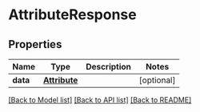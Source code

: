 # AttributeResponse

## Properties
Name | Type | Description | Notes
------------ | ------------- | ------------- | -------------
**data** | [**Attribute**](Attribute.md) |  | [optional] 

[[Back to Model list]](../README.md#documentation-for-models) [[Back to API list]](../README.md#documentation-for-api-endpoints) [[Back to README]](../README.md)


